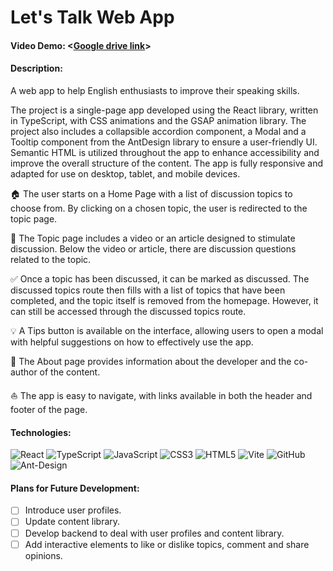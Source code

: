 # Let's Talk Web App
#### Video Demo:  <[Google drive link](https://drive.google.com/file/d/1G_snJF8lDGjBXfwh7liUcOmciEm3GGF7/view?usp=sharing)>
#### Description:
A web app to help English enthusiasts to improve their speaking skills.

The project is a single-page app developed using the React library, written in TypeScript, with CSS animations and the GSAP animation library. The project also includes a collapsible accordion component, a Modal and a Tooltip component from the AntDesign library to ensure a user-friendly UI. Semantic HTML is utilized throughout the app to enhance accessibility and improve the overall structure of the content. The app is fully responsive and adapted for use on desktop, tablet, and mobile devices.

:house: The user starts on a Home Page with a list of discussion topics to choose from. By clicking on a chosen topic, the user is redirected to the topic page.

:page_facing_up: The Topic page includes a video or an article designed to stimulate discussion. Below the video or article, there are discussion questions related to the topic.

:white_check_mark: Once a topic has been discussed, it can be marked as discussed. The discussed topics route then fills with a list of topics that have been completed, and the topic itself is removed from the homepage. However, it can still be accessed through the discussed topics route.

:bulb: A Tips button is available on the interface, allowing users to open a modal with helpful suggestions on how to effectively use the app.

:dancer: The About page provides information about the developer and the co-author of the content.

:sailboat: The app is easy to navigate, with links available in both the header and footer of the page. 

#### Technologies:
![React](https://img.shields.io/badge/react-%2320232a.svg?style=for-the-badge&logo=react&logoColor=%2361DAFB)
![TypeScript](https://img.shields.io/badge/typescript-%23007ACC.svg?style=for-the-badge&logo=typescript&logoColor=white)
![JavaScript](https://img.shields.io/badge/javascript-%23323330.svg?style=for-the-badge&logo=javascript&logoColor=%23F7DF1E)
![CSS3](https://img.shields.io/badge/css3-%231572B6.svg?style=for-the-badge&logo=css3&logoColor=white)
![HTML5](https://img.shields.io/badge/html5-%23E34F26.svg?style=for-the-badge&logo=html5&logoColor=white)
![Vite](https://img.shields.io/badge/vite-%23646CFF.svg?style=for-the-badge&logo=vite&logoColor=white)
![GitHub](https://img.shields.io/badge/github-%23121011.svg?style=for-the-badge&logo=github&logoColor=white)
![Ant-Design](https://img.shields.io/badge/-AntDesign-%230170FE?style=for-the-badge&logo=ant-design&logoColor=white)

#### Plans for Future Development:
- [ ] Introduce user profiles.
- [ ] Update content library.
- [ ] Develop backend to deal with user profiles and content library.
- [ ] Add interactive elements to like or dislike topics, comment and share opinions.